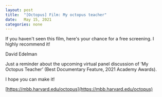 ```yaml
---
layout: post
title:  "[Octopus] Film: My octopus teacher"
date:   May 15, 2021
categories: none
---
```


If you haven't seen this film, here's your chance for a free screening. I highly recommend it!






David Edelman

Just a reminder about the upcoming virtual panel discussion of ‘My Octopus Teacher’ (Best Documentary Feature, 2021 Academy Awards).

I hope you can make it!

[https://mbb.harvard.edu/octopus](https://mbb.harvard.edu/octopus)

 

